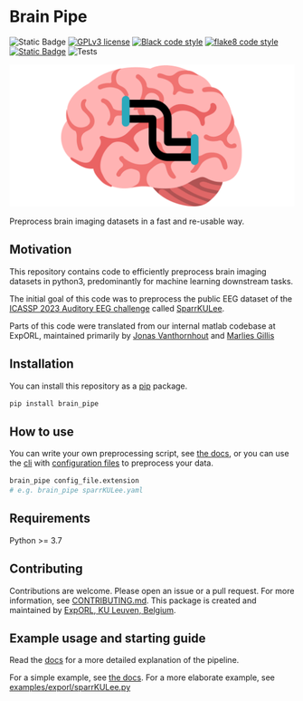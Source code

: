 
Brain Pipe
==========

![Static Badge](https://img.shields.io/badge/Python%20version-3.7%2C%203.8%2C%203.9%2C%203.10%2C%203.11-orange)
[![GPLv3 license](https://img.shields.io/badge/License-GPLv3-blue.svg)](./LICENSE)
[![Black code style](https://img.shields.io/badge/code%20style-black-000000.svg)](https://black.readthedocs.io/en/stable/)
[![flake8 code style](https://img.shields.io/badge/code%20style-flake8-blue.svg)](https://flake8.pycqa.org/en/latest/)
[![Static Badge](https://img.shields.io/badge/docs-https%3A%2F%2Fexporl.github.io%2Fbrain_pipe%2F-green)](https://exporl.github.io/brain_pipe/)
![Tests](https://github.com/exporl/brain_pipe/actions/workflows/ci.yaml/badge.svg)

![Brain Pipe](docs/source/_images/brain_pipe_github.svg)

Preprocess brain imaging datasets in a fast and re-usable way.

Motivation
-----------

This repository contains code to efficiently preprocess brain imaging datasets in
python3, predominantly for machine learning downstream tasks.

The initial goal of this code was to preprocess the public EEG dataset of the
[ICASSP 2023 Auditory EEG challenge](https://exporl.github.io/auditory-eeg-challenge-2023/) called
[SparrKULee](https://rdr.kuleuven.be/dataset.xhtml?persistentId=doi:10.48804/K3VSND).

Parts of this code were translated from our internal matlab codebase at ExpORL,
maintained primarily by
[Jonas Vanthornhout](https://gbiomed.kuleuven.be/english/research/50000666/50000672/people/members/00077061)
and [Marlies Gillis](https://gbiomed.kuleuven.be/english/research/50000666/50000672/people/members/00123908)

Installation
------------

You can install this repository as a [pip](https://pip.pypa.io/en/stable/) package.

```bash
pip install brain_pipe
```

How to use
----------

You can write your own preprocessing script, see [the docs](public/pipeline.html#small-example),
or you can use the [cli](public/cli.html) with
[configuration files](public/configuration.html) to preprocess your data.

```bash
brain_pipe config_file.extension
# e.g. brain_pipe sparrKULee.yaml
```

Requirements
------------

Python >= 3.7

Contributing
------------

Contributions are welcome. Please open an issue or a pull request.
For more information, see [CONTRIBUTING.md](./CONTRIBUTING.md).
This package is created and maintained by [ExpORL, KU Leuven, Belgium](https://gbiomed.kuleuven.be/english/research/50000666/50000672).

Example usage and starting guide
--------------------------------

Read the [docs](public/index.html) for a more detailed explanation of the pipeline.

For a simple example, see [the docs](public/pipeline.html##small-example).
For a more elaborate example, see [examples/exporl/sparrKULee.py](examples/exporl/sparrKULee.py)
